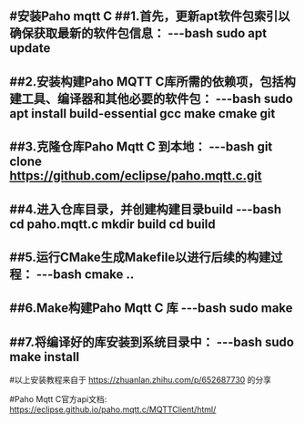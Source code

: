 #安装Paho mqtt C
##1.首先，更新apt软件包索引以确保获取最新的软件包信息：
---bash
sudo apt update
---

##2.安装构建Paho MQTT C库所需的依赖项，包括构建工具、编译器和其他必要的软件包：
---bash
sudo apt install build-essential gcc make cmake git
---

##3.克隆仓库Paho Mqtt C 到本地：
---bash
git clone https://github.com/eclipse/paho.mqtt.c.git
---

##4.进入仓库目录，并创建构建目录build
---bash
cd paho.mqtt.c
mkdir build
cd build
---

##5.运行CMake生成Makefile以进行后续的构建过程：
---bash
cmake   ..
---

##6.Make构建Paho Mqtt C 库
---bash
sudo make
---

##7.将编译好的库安装到系统目录中：
---bash
sudo make install
---


#以上安装教程来自于 <https://zhuanlan.zhihu.com/p/652687730> 的分享

#Paho Mqtt C官方api文档: <https://eclipse.github.io/paho.mqtt.c/MQTTClient/html/>